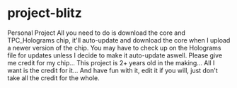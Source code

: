 # project-blitz
Personal Project
All you need to do is download the core and TPC_Holograms chip, it'll auto-update and download the core when I upload a newer version of the chip.
You may have to check up on the Holograms file for updates unless I decide to make it auto-update aswell.
Please give me credit for my chip... This project is 2+ years old in the making... All I want is the credit for it...
And have fun with it, edit it if you will, just don't take all the credit for the whole.
